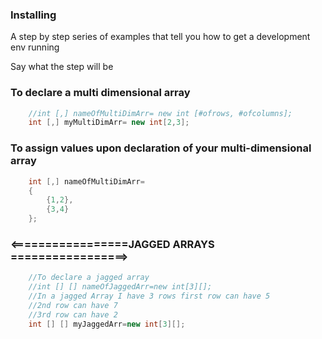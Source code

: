 ### Installing

A step by step series of examples that tell you how to get a development env running

Say what the step will be
### To declare a multi dimensional array
``` cs
    //int [,] nameOfMultiDimArr= new int [#ofrows, #ofcolumns];
    int [,] myMultiDimArr= new int[2,3];
```

### To assign values upon declaration of your multi-dimensional array
```cs
    int [,] nameOfMultiDimArr= 
    {
        {1,2},
        {3,4}
    };
```

### <=================JAGGED ARRAYS =================>
```cs
    //To declare a jagged array
    //int [] [] nameOfJaggedArr=new int[3][];
    //In a jagged Array I have 3 rows first row can have 5
    //2nd row can have 7
    //3rd row can have 2
    int [] [] myJaggedArr=new int[3][];

```
